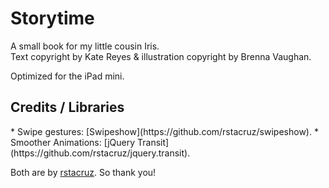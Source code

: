 <h1>Storytime</h1>
A small book for my little cousin Iris.<br>
Text copyright by Kate Reyes &amp; illustration copyright by Brenna Vaughan.<br>

Optimized for the iPad mini.


<h2>Credits / Libraries</h2>
* Swipe gestures: [Swipeshow](https://github.com/rstacruz/swipeshow).
* Smoother Animations: [jQuery Transit](https://github.com/rstacruz/jquery.transit).

Both are by [rstacruz](https://github.com/rstacruz). So thank you!
